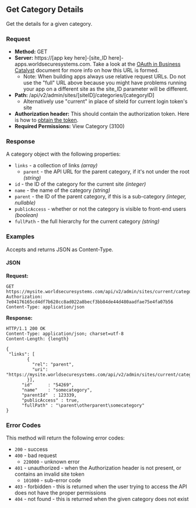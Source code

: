 ## Get Category Details

Get the details for a given category. 

### Request

* **Method:** GET
* **Server:**  https://[app key here]-[site_ID here]-apps.worldsecuresystems.com. Take a look at the [OAuth in Business Catalyst](http://developers.businesscatalyst.com/developer-documentation/oauth-in-bc.html) document for more info on how this URL is formed.
  * Note: When building apps always use relative request URLs. Do not use the "full" URL above because you might have problems running your app on a different site as the site_ID parameter will be different.
* **Path:** /api/v2/admin/sites/[siteID]/categories/[categoryID]
	* Alternatively use "current" in place of siteId for current login token's site
* **Authorization header:** This should contain the authorization token. Here is how to [obtain the token](http://developers.businesscatalyst.com/developer-documentation/oauth-in-bc.html).
* **Required Permissions:** View Category (3100)

### Response

A category object with the following properties:

* `links` - a collection of links *(array)*
	* `parent` - the API URL for the parent category, if it's not under the root *(string)*
* `id` - the ID of the category for the current site *(integer)*
* `name` - the name of the category *(string)*
* `parent` - the ID of the parent category, if this is a sub-category *(integer, nullable)*
* `publicAccess` - whether or not the category is visible to front-end users *(boolean)*
* `fullPath` - the full hierarchy for the current category *(string)*

### Examples

Accepts and returns JSON as Content-Type.

#### JSON

**Request:**
~~~
GET https://mysite.worldsecuresystems.com/api/v2/admin/sites/current/categories/54321
Authorization: 7e04176165cd4df7b628cc8ad022a8becf3bb84de44d480aadfae75e4fa07b56
Content-Type: application/json
~~~

**Response:**
~~~
HTTP/1.1 200 OK
Content-Type: application/json; charset=utf-8
Content-Length: {length}
 
{
 "links": [
        {
          "rel": "parent",
          "uri": "https://mysite.worldsecuresystems.com/api/v2/admin/sites/current/categories/54269"
        }],
      "id"      : "54269",
      "name"    : "somecategory",
      "parentId"  : 123339,
      "publicAccess" : true,
      "fullPath" : "\parent\otherparent\somecategory"
}
~~~

### Error Codes

This method will return the following error codes:

* `200` - success
* `400` - bad request
	* `220000` - unknown error
* `401` - unauthorized - when the Authorization header is not present, or contains an invalid site token
	* `101000` - sub-error code
* `403` - forbidden - this is returned when the user trying to access the API does not have the proper permissions
* `404` - not found - this is returned when the given category does not exist

